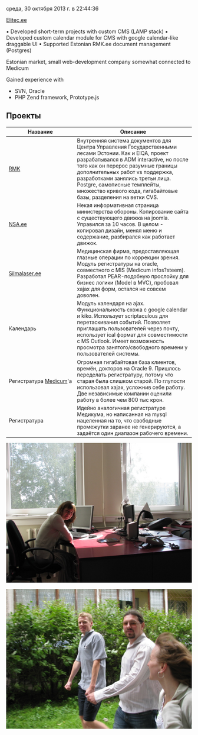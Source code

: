 
среда, 30 октября 2013 г. в 22:44:36

[Elitec.ee](http://elitec.ee/)


▪ Developed short-term projects with custom CMS (LAMP stack)
▪ Developed custom calendar module for CMS with google calendar-like draggable UI 
▪ Supported Estonian RMK.ee document management (Postgres)

Estonian market, small web-development company somewhat connected to Medicum

Gained experience with
- SVN, Oracle
- PHP Zend framework, Prototype.js


## Проекты

| Название | Описание |
| --- | --- |
| [RMK](http://www.rmk.ee/)                        | Внутренняя система документов для Центра Управления Государственными лесами Эстонии. Как и EIQA, проект разрабатывался в ADM interactive, но после того как он перерос разумные границы дополнительных работ vs поддержка, разработками занялись третьи лица. Postgre, самописные темплейты, множество кривого кода, гигабайтовые базы, разделения на ветки CVS. |
| [NSA.ee](http://www.nsa.ee/)                     | Некая информативная страница министерства обороны. Копирование сайта с существующего движка на joomla. Управился за 10 часов. В целом - копировал дизайн, менял меню и содержание, разбирался как работает движок.                                                                                                                                               |
| [Silmalaser.ee](http://silmalaser.ee/)           | Медицинская фирма, предоставляющая глазные операции по коррекции зрения. Модуль регистратуры на oracle, совместного с MIS (Medicum infos?steem). Разработал PEAR-подобную прослойку для бизнес логики (Model в MVC), пробовал xajax для форм, остался не совсем доволен.                                                                                         |
| Календарь                                        | Модуль календаря на ajax. Функциональность схожа с google calendar и kiko. Использует scriptaculous для перетаскивания событий. Позволяет приглашать пользователей через почту, использует ical формат для совместимости с MS Outlook. Имеет возможность просмотра занятого/свободного времени у пользователей системы.                                          |
| Регистратура [Medicum](http://www.medicum.ee/)'а | Огромная гигабайтовая база клиентов, времён, докторов на Oracle 9. Пришлось переделать регистратуру, потому что старая была слишком старой. По глупости использовал xajax, усложнив себе работу. Две независимые компании оценили работу в более чем 800 тыс крон.                                                                                               |
| Регистратура                                     | Идейно аналогичная регистратуре Медикума, но написанная на mysql нацеленная на то, что свободные промежутки заранее не генерируются, а задаётся один диапазон рабочего времени.                                                                                                                                                                                  |
![](../img/IMG_0254.jpg)

![](../img/IMG_0256.jpg)